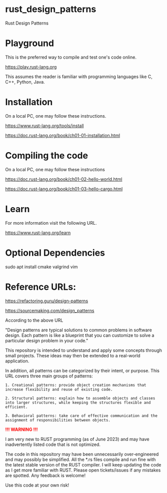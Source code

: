 # rust_design_patterns
Rust Design Patterns

# Playground
This is the preferred way to compile and test one's code online.

https://play.rust-lang.org

This assumes the reader is familiar with programming languages like C, C++, Python, Java.

# Installation
On a local PC, one may follow these instructions.

https://www.rust-lang.org/tools/install

https://doc.rust-lang.org/book/ch01-01-installation.html

# Compiling the code
On a local PC, one may follow these instructions

https://doc.rust-lang.org/book/ch01-02-hello-world.html

https://doc.rust-lang.org/book/ch01-03-hello-cargo.html

# Learn
For more information visit the following URL.

https://www.rust-lang.org/learn

# Optional Dependencies
sudo apt install cmake valgrind vim

# Reference URLs:

https://refactoring.guru/design-patterns

https://sourcemaking.com/design_patterns


According to the above URL 

"Design patterns are typical solutions to common problems in software design. Each pattern is like a blueprint that you can customize to solve a particular design problem in your code."

This repository is intended to understand and apply some concepts through small projects. These ideas may then be extended to a real-world application.


In addition, all patterns can be categorized by their intent, or purpose. This URL covers three main groups of patterns:

    1. Creational patterns: provide object creation mechanisms that increase flexibility and reuse of existing code.

    2. Structural patterns: explain how to assemble objects and classes into larger structures, while keeping the structures flexible and efficient.

    3. Behavioral patterns: take care of effective communication and the assignment of responsibilities between objects.

<span style="color:red"> **!!! WARNING !!!** </span>

I am very new to RUST programming (as of June 2023)  and may have inadvertently listed code that is not optimized.

The code in this repository may have been unnecessarily over-engineered and may possibly be simplified. All the *.rs files compile and run fine with the latest stable version of the RUST compiler. I will keep updating the code as I get more familiar with RUST. Please open tickets/issues if any mistakes are spotted. Any feedback is welcome! 

Use this code at your own risk!




